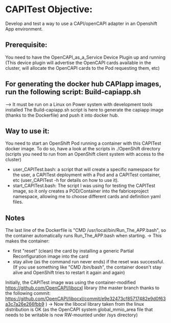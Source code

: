 # CAPITest Objective:
Develop and test a way to use a CAPI/openCAPI adapter in an Openshift App environment.

## Prerequisite:
You need to have the OpenCAPI_as_a_Service Device Plugin up and running
(This device plugin will advertise the OpenCAPI cards available in the cluster, will allocate the OpenCAPI cards to the Pod requesting them, etc)

## For generating the docker hub CAPIapp images, run the following script: Build-capiapp.sh
 --> It must be run on a Linux on Power system with development tools installed
The Build-capiapp.sh script is here to generate the capiapp image (thanks to the Dockerfile) and push it into docker hub.

## Way to use it:
You need to start an OpenShift Pod running a container with this CAPITest docker image.
To do so, have a look at the scripts in ./OpenShift directory (scripts you need to run from an OpenShift client system with access to the cluster)
  - user_CAPITest.bash: a script that will create a specific namespace for the user, a CAPITest deployment with a Pod and a CAPITest container, etc (user_CAPITest -h for details on how to use it).
  - start_CAPITest.bash: The script I was using for testing the CAPITest image, so it only creates a POD/Container into the fabriceproject namespace, allowing me to choose different cards and definition yaml files.

## Notes
The last line of the Dockerfile is "CMD /usr/local/bin/Run_The_APP.bash", so the container automatically runs Run_The_APP.bash when starting.
 -> This makes the container:
  - first "reset" (clean) the card by installing a generic Partial Reconfiguration image into the card
  - stay alive (as the command run never ends) if the reset was successful. 
(If you use something like "CMD /bin/bash", the container doesn't stay alive and OpenShift tries to restart it again and again)

Initially, the CAPITest image was using the container-modified https://github.com/OpenCAPI/libocxl library
(the master branch thanks to the following commit: https://github.com/OpenCAPI/libocxl/commit/e9e32473cf85717482e9d0f63a3c7a26e266fbb9 )
 -> Now the libocxl library taken from the linux distribution is OK (as the OpenCAPI system global_mmio_area file that needs to be writable is now RW-mounted under /sys directory)

